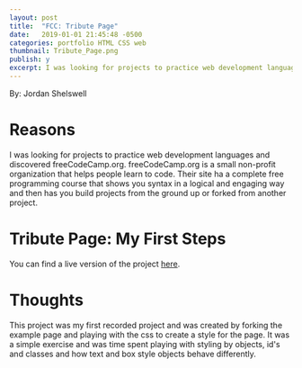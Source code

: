 ```yaml
---
layout: post
title:  "FCC: Tribute Page"
date:   2019-01-01 21:45:48 -0500
categories: portfolio HTML CSS web
thumbnail: Tribute_Page.png
publish: y
excerpt: I was looking for projects to practice web development languages and discovered freeCodeCamp.org. freeCodeCamp.org is a small non-profit organization that helps people learn to code. Their site ha a complete free programming course that shows you syntax in a logical and engaging way and then has you build projects from the ground up or forked from another project.
---
```

<!--Basicaly a Temple at the moment-->
By: Jordan Shelswell
# Reasons
  I was looking for projects to practice web development languages and discovered freeCodeCamp.org. freeCodeCamp.org is a small non-profit organization that helps people learn to code. Their site ha a complete free programming course that shows you syntax in a logical and engaging way and then has you build projects from the ground up or forked from another project.

# Tribute Page: My First Steps
  You can find a live version of the project [here][project].

# Thoughts
  This project was my first recorded project and was created by forking the example page and playing with the css to create a style for the page. It was a simple exercise and was time spent playing with styling by objects, id's and classes and how text and box style objects behave differently.

[project]: https://codepen.io/jordanshelswell/pen/vPwXXX?&sort_col=item_updated_at
